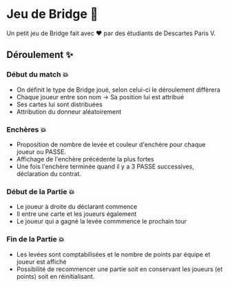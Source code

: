# Jeu de Bridge :camel:
Un petit jeu de Bridge fait avec :heart: par des étudiants de Descartes Paris V.

## Déroulement :sparkles:

### Début du match :boom:
  * On définit le type de Bridge joué, selon celui-ci le déroulement diffèrera
  * Chaque joueur entre son nom -> Sa position lui est attribué
  * Ses cartes lui sont distribuées
  * Attribution du donneur aléatoirement

### Enchères :boom:
  * Proposition de nombre de levée et couleur d'enchère pour chaque joueur ou PASSE.
  * Affichage de l'enchère précédente la plus fortes
  * Une fois l'enchère terminée quand il y a 3 PASSE successives, déclaration du contrat.

### Début de la Partie :boom:
  * Le joueur à droite du déclarant commence
  * Il entre une carte et les joueurs également
  * Le joueur qui a gagné la levée commmence le prochain tour

### Fin de la Partie :boom:
  * Les levées sont comptabilisées et le nombre de points par équipe et joueur est affiché
  * Possibilité de recommencer une partie soit en conservant les joueurs (et points) soit en réinitialisant.
